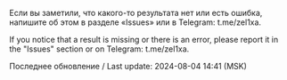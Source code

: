 Если вы заметили, что какого-то результата нет или есть ошибка, напишите об этом в разделе «Issues» или в Telegram: t.me/zel1xa.

If you notice that a result is missing or there is an error, please report it in the "Issues" section or on Telegram: t.me/zel1xa.

Последнее обновление / Last update: 2024-08-04 14:41 (MSK)